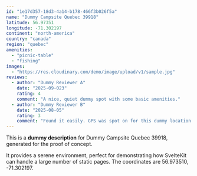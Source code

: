 ```yaml
---
id: "1e17d357-18d3-4a14-b178-466f3b026f5a"
name: "Dummy Campsite Quebec 39918"
latitude: 56.97351
longitude: -71.302197
continent: "north-america"
country: "canada"
region: "quebec"
amenities:
  - "picnic-table"
  - "fishing"
images:
  - "https://res.cloudinary.com/demo/image/upload/v1/sample.jpg"
reviews:
  - author: "Dummy Reviewer A"
    date: "2025-09-023"
    rating: 4
    comment: "A nice, quiet dummy spot with some basic amenities."
  - author: "Dummy Reviewer B"
    date: "2025-08-05"
    rating: 3
    comment: "Found it easily. GPS was spot on for this dummy location."
---
```


This is a **dummy description** for Dummy Campsite Quebec 39918, generated for the proof of concept.

It provides a serene environment, perfect for demonstrating how SvelteKit can handle a large number of static pages. The coordinates are 56.973510, -71.302197.
